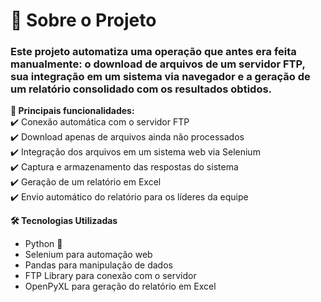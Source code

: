# 📜 Sobre o Projeto
### Este projeto automatiza uma operação que antes era feita manualmente: o download de arquivos de um servidor FTP, sua integração em um sistema via navegador e a geração de um relatório consolidado com os resultados obtidos.

**🚀 Principais funcionalidades:**  
✔️ Conexão automática com o servidor FTP  
✔️ Download apenas de arquivos ainda não processados  
✔️ Integração dos arquivos em um sistema web via Selenium  
✔️ Captura e armazenamento das respostas do sistema  
✔️ Geração de um relatório em Excel  
✔️ Envio automático do relatório para os líderes da equipe  

**🛠️ Tecnologias Utilizadas**
- Python 🐍
- Selenium para automação web
- Pandas para manipulação de dados
- FTP Library para conexão com o servidor
- OpenPyXL para geração do relatório em Excel
